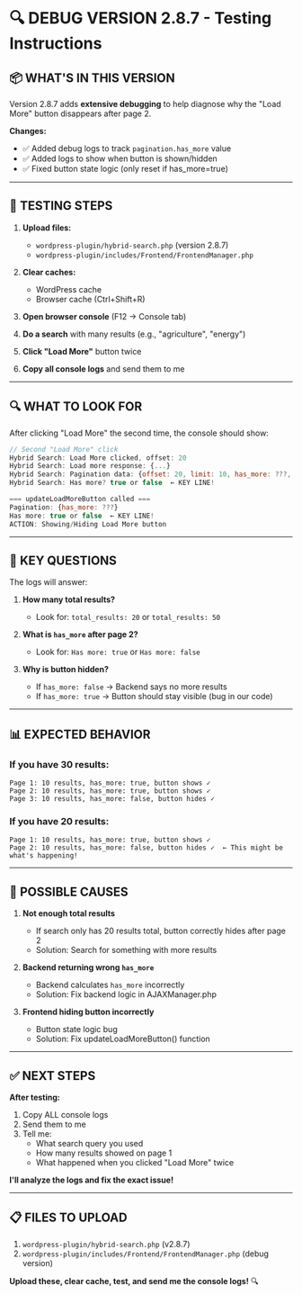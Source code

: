 # 🔍 DEBUG VERSION 2.8.7 - Testing Instructions

## 📦 **WHAT'S IN THIS VERSION**

Version 2.8.7 adds **extensive debugging** to help diagnose why the "Load More" button disappears after page 2.

**Changes:**
- ✅ Added debug logs to track `pagination.has_more` value
- ✅ Added logs to show when button is shown/hidden
- ✅ Fixed button state logic (only reset if has_more=true)

---

## 📝 **TESTING STEPS**

1. **Upload files:**
   - `wordpress-plugin/hybrid-search.php` (version 2.8.7)
   - `wordpress-plugin/includes/Frontend/FrontendManager.php`

2. **Clear caches:**
   - WordPress cache
   - Browser cache (Ctrl+Shift+R)

3. **Open browser console** (F12 → Console tab)

4. **Do a search** with many results (e.g., "agriculture", "energy")

5. **Click "Load More"** button twice

6. **Copy all console logs** and send them to me

---

## 🔍 **WHAT TO LOOK FOR**

After clicking "Load More" the second time, the console should show:

```javascript
// Second "Load More" click
Hybrid Search: Load More clicked, offset: 20
Hybrid Search: Load more response: {...}
Hybrid Search: Pagination data: {offset: 20, limit: 10, has_more: ???, ...}
Hybrid Search: Has more? true or false  ← KEY LINE!

=== updateLoadMoreButton called ===
Pagination: {has_more: ???}
Has more: true or false  ← KEY LINE!
ACTION: Showing/Hiding Load More button
```

---

## 🎯 **KEY QUESTIONS**

The logs will answer:

1. **How many total results?** 
   - Look for: `total_results: 20` or `total_results: 50`

2. **What is `has_more` after page 2?**
   - Look for: `Has more: true` or `Has more: false`

3. **Why is button hidden?**
   - If `has_more: false` → Backend says no more results
   - If `has_more: true` → Button should stay visible (bug in our code)

---

## 📊 **EXPECTED BEHAVIOR**

### **If you have 30 results:**
```
Page 1: 10 results, has_more: true, button shows ✓
Page 2: 10 results, has_more: true, button shows ✓
Page 3: 10 results, has_more: false, button hides ✓
```

### **If you have 20 results:**
```
Page 1: 10 results, has_more: true, button shows ✓
Page 2: 10 results, has_more: false, button hides ✓  ← This might be what's happening!
```

---

## 🐛 **POSSIBLE CAUSES**

1. **Not enough total results**
   - If search only has 20 results total, button correctly hides after page 2
   - Solution: Search for something with more results

2. **Backend returning wrong `has_more`**
   - Backend calculates `has_more` incorrectly
   - Solution: Fix backend logic in AJAXManager.php

3. **Frontend hiding button incorrectly**
   - Button state logic bug
   - Solution: Fix updateLoadMoreButton() function

---

## ✅ **NEXT STEPS**

**After testing:**
1. Copy ALL console logs
2. Send them to me
3. Tell me:
   - What search query you used
   - How many results showed on page 1
   - What happened when you clicked "Load More" twice

**I'll analyze the logs and fix the exact issue!**

---

## 📋 **FILES TO UPLOAD**

1. `wordpress-plugin/hybrid-search.php` (v2.8.7)
2. `wordpress-plugin/includes/Frontend/FrontendManager.php` (debug version)

**Upload these, clear cache, test, and send me the console logs!** 🔍

